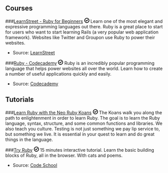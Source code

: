 Courses
-------

###[LearnStreet - Ruby for Beginners](http://www.learnstreet.com/lessons/study/ruby) ![Free](/images/free.png)
Learn one of the most elegant and expressive programming languages out there. Ruby is a great place to start for users who want to start learning Rails (a very popular web application framework). Websites like Twitter and Groupon use Ruby to power their websites.

- Source: [LearnStreet](http://www.learnstreet.com/)

###[Ruby - Codecademy](http://www.codecademy.com/tracks/ruby) ![Free](/images/free.png)
Ruby is an incredibly popular programming language that helps power websites all over the world. Learn how to create a number of useful applications quickly and easily.

- Source: [Codecademy](http://www.codecademy.com/)

Tutorials
---------

###[Learn Ruby with the Neo Ruby Koans](http://rubykoans.com/) ![Free](/images/free.png)
The Koans walk you along the path to enlightenment in order to learn Ruby. The goal is to learn the Ruby language, syntax, structure, and some common functions and libraries. We also teach you culture. Testing is not just something we pay lip service to, but something we live. It is essential in your quest to learn and do great things in the language.

###[Try Ruby](http://www.codeschool.com/courses/try-ruby) ![Free](/images/free.png)
15 minutes interactive tutorial. Learn the basic building blocks of Ruby, all in the browser. With cats and poems.

- Source: [Code School](http://www.codeschool.com/)

